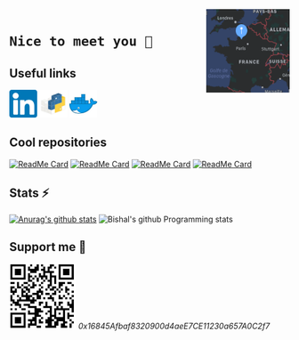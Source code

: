 <img align="right" width="150" height="150" src="https://github.com/arthuRHD/arthuRHD/blob/master/map.png">

# `Nice to meet you 👋`

## Useful links

[<img src="https://github.com/arthuRHD/arthuRHD/blob/master/linkedin.png" width=50>](https://www.linkedin.com/in/arthur-richard-884645176/)
[<img src="https://github.com/arthuRHD/arthuRHD/blob/master/pypi.jpeg" width=50>](https://pypi.org/user/arthuRHD/)
[<img src="https://github.com/arthuRHD/arthuRHD/blob/master/docker.jpeg" width=50>](https://hub.docker.com/u/arichard76)

## Cool repositories

[![ReadMe Card](https://github-readme-stats.vercel.app/api/pin/?username=arthuRHD&repo=.vscode&show_owner=true)](https://github.com/arthuRHD/.vscode)
[![ReadMe Card](https://github-readme-stats.vercel.app/api/pin/?username=rapid7&repo=metasploit-framework&show_owner=true)](https://github.com/rapid7/metasploit-framework)
[![ReadMe Card](https://github-readme-stats.vercel.app/api/pin/?username=appium&repo=appium&show_owner=true)](https://github.com/appium/appium)
[![ReadMe Card](https://github-readme-stats.vercel.app/api/pin/?username=appium&repo=appium&show_owner=true)](https://github.com/arthuRHD/projet-ata)

## Stats ⚡

[![Anurag's github stats](https://github-readme-stats.vercel.app/api?username=arthuRHD&count_private=true&show_icons=true&)](https://github.com/anuraghazra/github-readme-stats)
![Bishal's github Programming stats](https://github-readme-stats.vercel.app/api/top-langs/?username=arthuRHD&show_icons=true&layout=compact&hide=TSQL)

## Support me 🌱

![0x16845Afbaf8320900d4aeE7CE11230a657A0C2f7](https://github.com/arthuRHD/arthuRHD/blob/master/wallet.png)
_0x16845Afbaf8320900d4aeE7CE11230a657A0C2f7_
